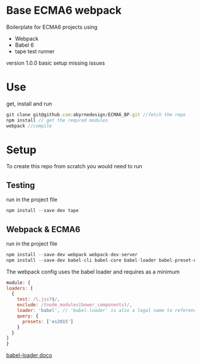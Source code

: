 # Base ECMA6 webpack
Boilerplate for ECMA6 projects using
* Webpack
* Babel 6
* tape test runner

version 1.0.0 basic setup missing issues

# Use
get, install and run 
```javascript
git clone git@github.com:abyrnedesign/ECMA6_BP.git //fetch the repo
npm install // get the requred modules
webpack //compile
```


# Setup
To create this repo from scratch you would need to run
## Testing
run in the project file
```javascript
npm install --save-dev tape
```

## Webpack & ECMA6
run in the project file
```javascript
npm install --save-dev webpack webpack-dev-server
npm install --save-dev babel-cli babel-core babel-loader babel-preset-es2015
```

The webpack config uses the babel loader and requires as a minimum
```javascript
module: {
loaders: [
  {
    test: /\.jsx?$/,
    exclude: /(node_modules|bower_components)/,
    loader: 'babel', // 'babel-loader' is also a legal name to reference
    query: {
      presets: ['es2015']
    }
  }
]
}
```
[babel-loader doco](https://www.npmjs.com/package/babel-loader)



